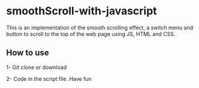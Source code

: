 # smoothScroll-with-javascript

This is an implementation of the smooth scrolling effect, a switch menu and button to scroll to the top of the web page using JS, HTML and CSS.

## How to use
1- Git clone or download

2- Code in the script file. Have fun
